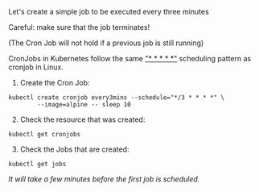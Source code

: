 Let's create a simple job to be executed every three minutes

Careful: make sure that the job terminates!

(The Cron Job will not hold if a previous job is still running)

CronJobs in Kubernetes follow the same ["* * * * *"](https://en.wikipedia.org/wiki/Cron#Overview) scheduling pattern as cronjob in Linux.

1. Create the Cron Job:

```execute
kubectl create cronjob every3mins --schedule="*/3 * * * *" \
        --image=alpine -- sleep 10
```

2. Check the resource that was created:

```execute
kubectl get cronjobs
```

3. Check the Jobs that are created:

```execute
kubectl get jobs
```

*It will take a few minutes before the first job is scheduled.*